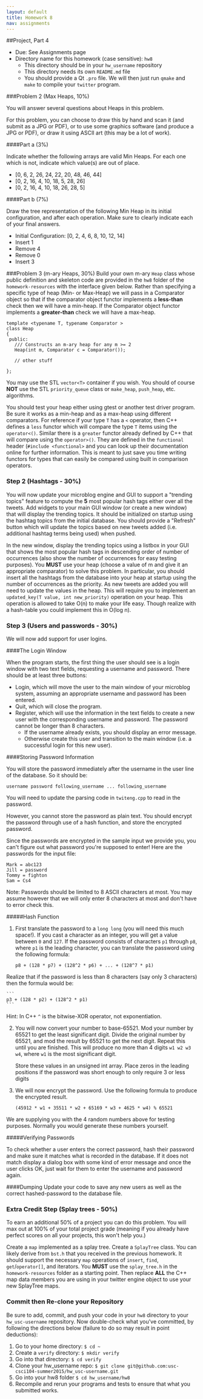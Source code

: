 ```yaml
---
layout: default
title: Homework 8
nav: assignments
---
```


##Project, Part 4

  + Due: See Assignments page  
  + Directory name for this homework (case sensitive): `hw8`
    - This directory should be in your `hw_username` repository
    - This directory needs its own `README.md` file
    - You should provide a Qt `.pro` file.  We will then just run `qmake` and `make` to compile your `twitter` program.

###Problem 2 (Max Heaps, 10%)

You will answer several questions about Heaps in this problem.

For this problem, you can choose to draw this by hand and scan it (and submit as a JPG or PDF), or to use some graphics software (and produce a JPG or PDF), or draw it using ASCII art (this may be a lot of work).

####Part a (3%)

Indicate whether the following arrays are valid Min Heaps.    For each one which is not, indicate which value(s) are out of place.

- [0, 6, 2, 26, 24, 22, 20, 48, 46, 44]
- [0, 2, 16, 4, 10, 18, 5, 28, 26]
- [0, 2, 16, 4, 10, 18, 26, 28, 5]

####Part b (7%)

Draw the tree representation of the following Min Heap in its initial configuration, and after each operation.  Make sure to clearly indicate each of your final answers.

- Initial Configuration: [0, 2, 4, 6, 8, 10, 12, 14]
- Insert 1 
- Remove 4 
- Remove 0 
- Insert 3

###Problem 3 (m-ary Heaps, 30%)
Build your own m-ary `Heap` class whose public definition and skeleton code are provided in the `hw8` folder of the `homework-resources` with the interface given below.  Rather than specifying a specific type of heap (Min- or Max-Heap) we will pass in a Comparator object so that if the comparator object functor implements a **less-than** check then we will have a min-heap.  If the Comparator object functor implements a **greater-than** check we will have a max-heap.

```
template <typename T, typename Comparator >
class Heap
{
 public:
   /// Constructs an m-ary heap for any m >= 2
   Heap(int m, Comparator c = Comparator());

   // other stuff
   
};
```

You may use the STL `vector<T>` container if you wish.  You should of course **NOT** use the STL `priority_queue` class or `make_heap`, `push_heap`, etc. algorithms.

You should test your heap either using gtest or another test driver program.  Be sure it works as a min-heap and as a max-heap using different comparators.  For reference if your type `T` has a `<` operator, then C++ defines a `less` functor which will compare the type `T` items using the `operator<()`. Similar there is a `greater` functor already defined by C++ that will compare using the `operator>()`.  They are defined in the `functional` header (`#include <functional>` and you can look up their documentation online for further information.  This is meant to just save you time writing functors for types that can easily be compared using built in comparison operators.

### Step 2 (Hashtags - 30%)

You will now update your microblog engine and GUI to support a "trending topics" feature to compute the **5** most popular hash tags either over all the tweets.  Add widgets to your main GUI window (or create a new window) that will display the trending topics.  It should be initialized on startup using the hashtag topics from the initial database.  You should provide a "Refresh" button which will update the topics based on new tweets added (i.e. additional hashtag terms being used) when pushed. 

In the new window, display the trending topics using a listbox in your GUI that shows the most popular hash tags in descending order of number of occurrences (also show the number of occurrences for easy testing purposes).  You **MUST** use your heap (choose a value of m and give it an appropriate comparator) to solve this problem.  In particular, you should insert all the hashtags from the database into your heap at startup using the number of occurrences as the priority.  As new tweets are added you will need to update the values in the heap.  This will require you to implement an `updated_key(T value, int new_priority)` operation on your heap.  This operation is allowed to take O(n) to make your life easy.  Though realize with a hash-table you could implement this in O(log n).   

### Step 3 (Users and passwords - 30%)

We will now add support for user logins.

####The Login Window

When the program starts, the first thing the user should see is a login window with two text fields, requesting a username and password.  There should be at least three buttons: 

- Login, which will move the user to the main window of your microblog system, assuming an appropriate username and password has been entered.
- Quit, which will close the program.
- Register, which will use the information in the text fields to create a new user with the corresponding username and password.  The password cannot be longer than 8 characters.
	- If the username already exists, you should display an error message.
    - Otherwise create this user and transition to the main window (i.e. a successful login for this new user).

####Storing Password Information

You will store the password immediately after the username in the user line of the database.  So it should be:

`username password following_username ... following_username`

You will need to update the parsing code in `twiteng.cpp` to read in the password.

However, you cannot store the password as plain text.  You should encrypt the password through use of a hash function, and store the encrypted password.

Since the passwords are encrypted in the sample input we provide you, you can't figure out what password you're supposed to enter!  Here are the passwords for the input file:

	Mark = abc123
	Jill = password
	Tommy = fighton
    Sam = Cs4

Note: Passwords should be limited to 8 ASCII characters at most.  You may assume however that we will only enter 8 characters at most and don't have to error check this.

#####Hash Function

1. First translate the password to a `long long` (you will need this much space!).  If you cast a character as an integer, you will get a value between `0` and `127`.  If the password consists of characters `p1` through `p8`, where `p1` is the leading character, you can translate the password using the following formula:

	```
	p8 + (128 * p7) + (128^2 * p6) + ... + (128^7 * p1)
	```

Realize that if the password is less than 8 characters (say only 3 characters) then the formula would be:

	```
	p3 + (128 * p2) + (128^2 * p1)
	```

Hint: In C++ `^` is the bitwise-XOR operator, not exponentiation.  

2. You will now convert your number to base-65521.  Mod your number by 65521 to get the least significant digit.  Divide the original number by 65521, and mod the result by 65521 to get the next digit.  Repeat this until you are finished. This will produce no more than 4 digits `w1 w2 w3 w4`, where `w1` is the most significant digit.  

	Store these values in an unsigned int array.  Place zeros in the leading positions if the password was short enough to only require 3 or less digits
    
3. We will now encrypt the password.  Use the following formula to produce the encrypted result.
	
	```
	(45912 * w1 + 35511 * w2 + 65169 * w3 + 4625 * w4) % 65521
	```

We are supplying you with the 4 random numbers above for testing purposes.  Normally you would generate these numbers yourself.

#####Verifying Passwords

To check whether a user enters the correct password, hash their password and make sure it matches what is recorded in the database.  If it does not match display a dialog box with some kind of error message and once the user clicks OK, just wait for them to enter the username and password again.

####Dumping
Update your code to save any new users as well as the correct hashed-password to the database file.

### Extra Credit Step (Splay trees - 50%)
To earn an additional 50% of a project you can do this problem.  You will max out at 100% of your total project grade (meaning if you already have perfect scores on all your projects, this won't help you.)

Create a `map` implemented as a splay tree.  Create a `SplayTree` class.  You can likely derive from `bst.h` that you received in the previous homework.  It should support the necessary `map` operations of `insert`, `find`, `get`/`operator[]`, and iterators. You **MUST** use the `splay_tree.h` in the `homework-resources` folder as a starting point. Then replace **ALL** the C++ map data members you are using in your twitter engine object to use your new SplayTree maps.  

### Commit then Re-clone your Repository

Be sure to add, commit, and push your code in your `hw8` directory to your `hw_usc-username` repository.  Now double-check what you've committed, by following the directions below (failure to do so may result in point deductions):

1. Go to your home directory: `$ cd ~`
1. Create a `verify` directory: `$ mkdir verify`
1. Go into that directory: `$ cd verify`
1. Clone your hw_username repo: `$ git clone git@github.com:usc-csci104-summer2015/hw_usc-username.git`
1. Go into your hw8 folder `$ cd hw_username/hw8`
1. Recompile and rerun your programs and tests to ensure that what you submitted works.


